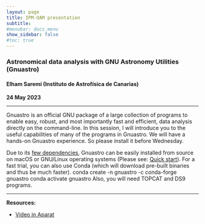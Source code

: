 ```yaml
---
layout: page
title: IPM-OAM presentation
subtitle: 
#menubar: docs_menu
show_sidebar: false
#toc: true
---
```


### Astronomical data analysis with GNU Astronomy Utilities (Gnuastro)
#### Elham Saremi (Instituto de Astrofísica de Canarias)
**24 May 2023**

---

Gnuastro is an official GNU package of a large collection of programs to enable easy, robust, and most importantly fast and efficient, data analysis directly on the command-line. In this session, I will introduce you to the useful capabilities of many of the programs in Gnuastro. We will have a hands-on Gnuastro experience. So please install it before Wednesday.

Due to its [few dependencies](https://www.gnu.org/software/gnuastro/manual/html_node/Mandatory-dependencies.html), Gnuastro can be easily installed from source on macOS or GNU/Linux operating systems (Please see: [Quick start](https://www.gnu.org/software/gnuastro/manual/html_node/Quick-start.html)). 
For a fast trial, you can also use Conda (which will download pre-built binaries and thus be much faster).
conda create -n gnuastro -c conda-forge gnuastro
conda activate gnuastro
Also, you will need TOPCAT and DS9 programs.

---

**Resources:**
- [Video in Aparat](https://www.aparat.com/v/wnI0y)

